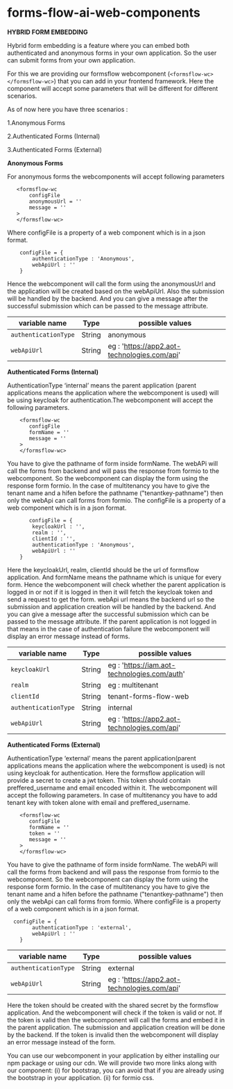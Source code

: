 # forms-flow-ai-web-components
 **HYBRID FORM EMBEDDING** 

Hybrid form embedding is a feature where you can embed both authenticated and anonymous forms in your own application. So the user can submit forms from your own application. 

For this we are providing our formsflow webcomponent (```<formsflow-wc></formsflow-wc>```) that you can add in your frontend framework. Here the component will accept some parameters that will be different for different scenarios.

 As of now here you have three scenarios :
 
 1.Anonymous Forms
 
 2.Authenticated Forms (Internal)
 
 3.Authenticated Forms (External)
 
 **Anonymous Forms**
 
 For anonymous forms the webcomponents will accept following parameters
    
       
       <formsflow-wc
	       configFile
	       anonymousUrl = ''
           message = ''
       >
       </formsflow-wc>
       
Where configFile is a property of a web component which  is in a json format.

        configFile = {
	        authenticationType : 'Anonymous',
            webApiUrl : ''
        }
        
Hence the webcomponent will call the form using the anonymousUrl and the application will be created based on the webApiUrl. Also the submission will be handled by the backend. And you can give a message after the successful submission which can be passed to the message attribute.
      
      
|  variable name       | Type  | possible values  | 
| -------------------- | ----- | ---------------- |
| ```authenticationType``` | String | anonymous | 
| ```webApiUrl``` | String | eg : 'https://app2.aot-technologies.com/api' |
    
**Authenticated Forms (Internal)**

AuthenticationType ‘internal’ means the parent application (parent applications means the application where the webcomponent is used) will be using keycloak for authentication.The webcomponent will accept the following parameters. 


        <formsflow-wc
	       configFile
           formName = ''
	       message = ''
        >
        </formsflow-wc>
        
You have to give the pathname of form inside formName. The webAPi will call the forms from backend and will pass the response from formio to the webcomponent. So the webcomponent can display the form using the response form formio. In the case of multitenancy you have to give the tenant name and a hifen before the pathname ("tenantkey-pathname") then only the webApi can call forms from formio. The configFile is a property of a web component which  is in a json format.


           configFile = {
            keycloakUrl : '',
	        realm : '',
	        clientId : '',
	        authenticationType : 'Anonymous',
            webApiUrl : ''
        }

Here the keycloakUrl, realm, clientId should be the url of formsflow application. And formName means the pathname which is unique for every form. Hence the webcomponent will check whether the parent application is logged in or not if it is logged in then it will fetch the keycloak token and send a request to get the form. webApi url means the backend url so the submission and application creation will be handled by the backend. And you can give a message after the successful submission which can be passed to the message attribute. If the parent application is not logged in that means in the case of authentication failure the webcomponent will display an error message instead of forms.

|  variable name       | Type  | possible values  | 
| -------------------- | ----- | ---------------- |
| ```keycloakUrl``` | String | eg : 'https://iam.aot-technologies.com/auth' | 
| ```realm``` | String | eg : multitenant | 
| ```clientId``` | String | tenant-forms-flow-web | 
| ```authenticationType``` | String | internal | 
| ```webApiUrl``` | String | eg : 'https://app2.aot-technologies.com/api' |    

**Authenticated Forms (External)**

AuthenticationType ‘external’ means the parent application(parent applications means the application where the webcomponent is used) is not using keycloak for authentication. Here the formsflow application will provide a secret to create a jwt token. This token should contain preffered_username and email encoded within it. The webcomponent will accept the following parameters. In case of multitenancy you have to add tenant key with token alone with email and preffered_username.

        <formsflow-wc
	       configFile
           formName = ''
           token = ''  
	       message = ''
        >
        </formsflow-wc>

You have to give the pathname of form inside formName. The webAPi will call the forms from backend and will pass the response from formio to the webcomponent. So the webcomponent can display the form using the response form formio. In the case of multitenancy you have to give the tenant name and a hifen before the pathname ("tenantkey-pathname") then only the webApi can call forms from formio. Where configFile is a property of a web component which  is in a json format. 

      configFile = {
	        authenticationType : 'external',
            webApiUrl : ''
        }
        
|  variable name       | Type  | possible values  | 
| -------------------- | ----- | ---------------- |
| ```authenticationType``` | String | external | 
| ```webApiUrl``` | String | eg : 'https://app2.aot-technologies.com/api' |     


Here the token should be created with the shared secret by the formsflow application. And the webcomponent will check if the token is valid or not. If the token is valid then the webcomponent will call the forms and embed it in the parent application. The submission and application creation will be done by the backend. If the token is invalid then the webcomponent will display an error message instead of the form.


You can use our webcomponent in your application by either installing our npm package or using our cdn. We will provide two more links along with our component: (i) for bootstrap, you can avoid that if you are already using the bootstrap in your application. (ii) for formio css.
        
        
        
